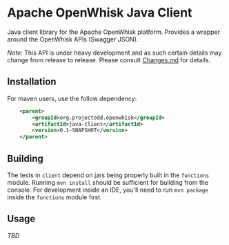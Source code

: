 # Apache OpenWhisk Java Client

Java client library for the Apache OpenWhisk platform. Provides a wrapper around the OpenWhisk APIs (Swagger JSON).  


*Note:* This API is under heavy development and as such certain details may change from release to release.  Please consult 
[Changes.md](Changes.md) for details.
 

## Installation

For maven users, use the follow dependency:

```xml
    <parent>
        <groupId>org.projectodd.openwhisk</groupId>
        <artifactId>java-client</artifactId>
        <version>0.1-SNAPSHOT</version>
    </parent>
```

## Building

The tests in `client` depend on jars being properly built in the `functions` module.  Running `mvn install` should
be sufficient for building from the console.  For development inside an IDE, you'll need to run `mvn package` inside
the `functions` module first.

## Usage

_TBD_